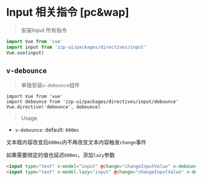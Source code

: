 # Input 相关指令 [pc&wap]

> 安装Input 所有指令
```javascript
import Vue from 'vue'
import input from 'zzp-ui/packages/directives/input'
Vue.use(input)
```


## `v-debounce`

> 单独安装`v-debounce`组件
```vue
import Vue from 'vue'
import debounce from 'zzp-ui/packages/directives/input/debounce'
Vue.directive('debounce', debounce)
```

> Usage
- `v-debounce`: default: `600ms`

文本框内容改变后`600ms`内不再改变文本内容触发`change`事件

如果需要绑定的值也延迟`600ms`，添加`lazy`参数
```html
<input type="text" v-model="input" @change="changeInputValue" v-debounce="600">
<input type="text" v-model.lazy="input" @change="changeInputValue" v-debounce="600">
```
